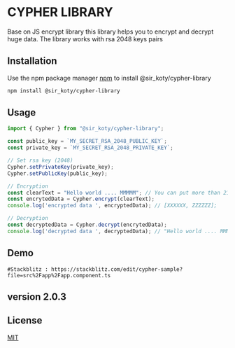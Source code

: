 # CYPHER LIBRARY

Base on JS encrypt library this library helps you to encrypt and decrypt huge data.
The library works with rsa 2048 keys pairs

## Installation

Use the npm package manager [npm](https://www.npmjs.com/) to install @sir_koty/cypher-library
```bash
npm install @sir_koty/cypher-library
```

## Usage
```javascript
import { Cypher } from "@sir_koty/cypher-library";

const public_key = `MY_SECRET_RSA_2048_PUBLIC_KEY`;
const private_key = `MY_SECRET_RSA_2048_PRIVATE_KEY`;

// Set rsa key (2048)
Cypher.setPrivateKey(private_key);
Cypher.setPublicKey(public_key);

// Encryption
const clearText = "Hello world .... MMMMM"; // You can put more than 214 characters
const encrytedData = Cypher.encrypt(clearText); 
console.log('encrypted data ', encryptedData); // [XXXXXX, ZZZZZZ];

// Decryption
const decryptedData = Cypher.decrypt(encrytedData);
console.log('decrypted data ', decryptedData); // "Hello world .... MMMMM" (clearText)

```

## Demo
    #Stackblitz : https://stackblitz.com/edit/cypher-sample?file=src%2Fapp%2Fapp.component.ts

## version 2.0.3

## License
[MIT](https://choosealicense.com/licenses/mit/)
